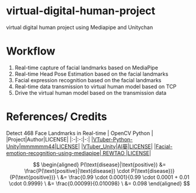 # virtual-digital-human-project
virtual digital human project using Mediapipe and Unitychan
# Workflow
1. Real-time capture of facial landmarks  based on MediaPipe
2. Real-time Head Pose Estimation based on the facial landmarks
3. Facial expression recognition based on the facial landmarks
4. Real-time data transmission to virtual human model based on TCP 
5. Drive the virtual human model based on the transmission data

# References/ Credits

Detect 468 Face Landmarks in Real-time | OpenCV Python | 
|Project|Author|LICENSE|
|:-|:-:|-:|
|[VTuber-Python-Unity](https://github.com/mmmmmm44/VTuber-Python-Unity)|[mmmmmm44](https://github.com/mmmmmm44)|[LICENSE](https://github.com/mmmmmm44/VTuber-Python-Unity/blob/main/LICENSE)|
|[VTuber_Unity](https://github.com/kwea123/VTuber_Unity)|[AI葵](https://github.com/kwea123)|[LICENSE](https://github.com/kwea123/VTuber_Unity/blob/master/LICENSE)|
|[Facial-emotion-recognition-using-mediapipe](https://github.com/REWTAO/Facial-emotion-recognition-using-mediapipe)|[ REWTAO ](https://github.com/REWTAO)|[LICENSE](https://github.com/REWTAO/Facial-emotion-recognition-using-mediapipe/blob/main/LICENSE)|
 
 
$$
\begin{aligned}
P(\text{disease}|\text{positive}) &= \frac{P(\text{positive}|\text{disease}) \cdot P(\text{disease})}{P(\text{positive})} \
&= \frac{0.99 \cdot 0.0001}{0.99 \cdot 0.0001 + 0.01 \cdot 0.9999} \
&= \frac{0.00099}{0.010098} \
&= 0.098
\end{aligned}
$$
